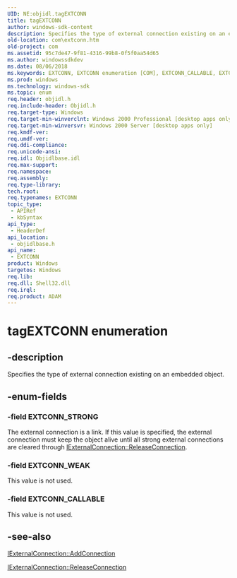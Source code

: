 ```yaml
---
UID: NE:objidl.tagEXTCONN
title: tagEXTCONN
author: windows-sdk-content
description: Specifies the type of external connection existing on an embedded object.
old-location: com\extconn.htm
old-project: com
ms.assetid: 95c7de47-9f81-4316-99b8-0f5f0aa54d65
ms.author: windowssdkdev
ms.date: 08/06/2018
ms.keywords: EXTCONN, EXTCONN enumeration [COM], EXTCONN_CALLABLE, EXTCONN_STRONG, EXTCONN_WEAK, _com_EXTCONN, com.extconn, objidlbase/EXTCONN, objidlbase/EXTCONN_CALLABLE, objidlbase/EXTCONN_STRONG, objidlbase/EXTCONN_WEAK, tagEXTCONN
ms.prod: windows
ms.technology: windows-sdk
ms.topic: enum
req.header: objidl.h
req.include-header: Objidl.h
req.target-type: Windows
req.target-min-winverclnt: Windows 2000 Professional [desktop apps only]
req.target-min-winversvr: Windows 2000 Server [desktop apps only]
req.kmdf-ver: 
req.umdf-ver: 
req.ddi-compliance: 
req.unicode-ansi: 
req.idl: Objidlbase.idl
req.max-support: 
req.namespace: 
req.assembly: 
req.type-library: 
tech.root: 
req.typenames: EXTCONN
topic_type:
 - APIRef
 - kbSyntax
api_type:
 - HeaderDef
api_location:
 - objidlbase.h
api_name:
 - EXTCONN
product: Windows
targetos: Windows
req.lib: 
req.dll: Shell32.dll
req.irql: 
req.product: ADAM
---
```


# tagEXTCONN enumeration


## -description


Specifies the type of external connection existing on an embedded object. 


## -enum-fields




### -field EXTCONN_STRONG

The external connection is a link. If this value is specified, the external connection must keep the object alive until all strong external connections are cleared through <a href="https://msdn.microsoft.com/7ed598b2-9603-454a-99cf-849715e43ca1">IExternalConnection::ReleaseConnection</a>. 


### -field EXTCONN_WEAK

This value is not used.


### -field EXTCONN_CALLABLE

This value is not used.


## -see-also




<a href="https://msdn.microsoft.com/7439cb16-1da3-4fab-a16d-519f9ce1053a">IExternalConnection::AddConnection</a>



<a href="https://msdn.microsoft.com/7ed598b2-9603-454a-99cf-849715e43ca1">IExternalConnection::ReleaseConnection</a>
 

 


